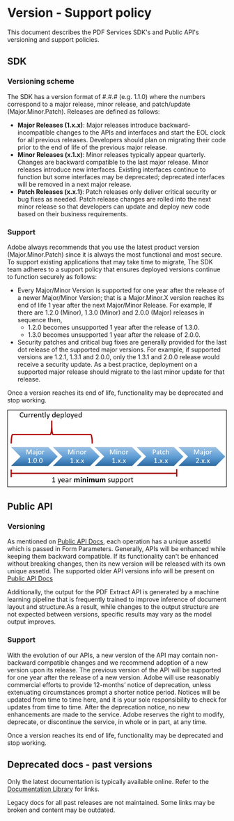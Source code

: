 # Version - Support policy

This document describes the PDF Services SDK's and Public API's
versioning and support policies.

## SDK

### Versioning scheme

The SDK has a version format of \#.\#.\# (e.g. 1.1.0) where the numbers
correspond to a major release, minor release, and patch/update
(Major.Minor.Patch). Releases are defined as follows:

-   **Major Releases (1.x.x)**: Major releases introduce
    backward-incompatible changes to the APIs and interfaces and start
    the EOL clock for all previous releases. Developers should plan on
    migrating their code prior to the end of life of the previous major
    release.
-   **Minor Releases (x.1.x)**: Minor releases typically appear
    quarterly. Changes are backward compatible to the last major
    release. Minor releases introduce new interfaces. Existing
    interfaces continue to function but some interfaces may be
    deprecated; deprecated interfaces will be removed in a next major
    release.
-   **Patch Releases (x.x.1)**: Patch releases only deliver critical
    security or bug fixes as needed. Patch release changes are rolled
    into the next minor release so that developers can update and deploy
    new code based on their business requirements.

### Support

Adobe always recommends that you use the latest product version
(Major.Minor.Patch) since it is always the most functional and most
secure. To support existing applications that may take time to migrate,
The SDK team adheres to a support policy that ensures deployed versions
continue to function securely as follows:

-   Every Major/Minor Version is supported for one year after the
    release of a newer Major/Minor Version; that is a Major.Minor.X
    version reaches its end of life 1 year after the next Major/Minor
    Release. For example, If there are 1.2.0 (Minor), 1.3.0 (Minor) and
    2.0.0 (Major) releases in sequence then,
    -   1.2.0 becomes unsupported 1 year after the release of 1.3.0.
    -   1.3.0 becomes unsupported 1 year after the release of 2.0.0.
-   Security patches and critical bug fixes are generally provided for
    the last dot release of the supported major versions. For example,
    if supported versions are 1.2.1, 1.3.1 and 2.0.0, only the 1.3.1 and
    2.0.0 release would receive a security update. As a best practice,
    deployment on a supported major release should migrate to the last
    minor update for that release.

<InlineAlert slots="text" variant="warning" />

Once a version reaches its end of life, functionality may be deprecated and stop working.

![image](../images/support1.png)

## Public API

### Versioning

As mentioned on [Public API
Docs](https://documentcloud.adobe.com/document-services/index.html),
each operation has a unique assetId which is passed in Form Parameters.
Generally, APIs will be enhanced while keeping them backward compatible.
If its functionality can't be enhanced without breaking changes, then
its new version will be released with its own unique assetId. The
supported older API versions info will be present on [Public API
Docs](https://documentcloud.adobe.com/document-services/index.html)

Additionally, the output for the PDF Extract API is generated by a
machine learning pipeline that is frequently trained to improve
inference of document layout and structure.As a result, while changes to
the output structure are not expected between versions, specific results
may vary as the model output improves.

### Support

With the evolution of our APIs, a new version of the API may contain
non-backward compatible changes and we recommend adoption of a new
version upon its release. The previous version of the API will be
supported for one year after the release of a new version. Adobe will
use reasonably commercial efforts to provide 12-months’ notice of
deprecation, unless extenuating circumstances prompt a shorter notice
period. Notices will be updated from time to time here, and it is your
sole responsibility to check for updates from time to time. After the
deprecation notice, no new enhancements are made to the service. Adobe
reserves the right to modify, deprecate, or discontinue the service, in
whole or in part, at any time.

<InlineAlert slots="text" />

Once a version reaches its end of life, functionality may be deprecated and stop working.

## Deprecated docs - past versions

Only the latest documentation is typically available online. Refer to
the [Documentation Library](./releasenotes.md#documentation-library) for links.

<InlineAlert slots="text" />

Legacy docs for all past releases are not maintained. Some links may be broken and content may be outdated.
